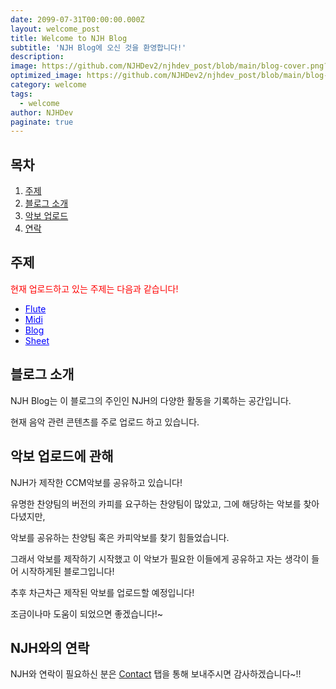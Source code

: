 ```yaml
---
date: 2099-07-31T00:00:00.000Z
layout: welcome_post
title: Welcome to NJH Blog
subtitle: 'NJH Blog에 오신 것을 환영합니다!'
description: 
image: https://github.com/NJHDev2/njhdev_post/blob/main/blog-cover.png?raw=true
optimized_image: https://github.com/NJHDev2/njhdev_post/blob/main/blog-cover.png?raw=true
category: welcome
tags:
  - welcome
author: NJHDev
paginate: true
---
```

## 목차

<ol>
  <li><a href="#주제">주제</a></li>
  <li><a href="#소개">블로그 소개</a></li>
  <li><a href="#악보 업로드에 관해">악보 업로드</a></li>
  <li><a href="#NJH와의 연락">연락</a></li>
</ol>


## 주제

<span style="color:red">현재 업로드하고 있는 주제는 다음과 같습니다!</span>
* <a href="https://njhdev.github.io/category/flute/" style="color:blue">Flute</a>
* <a href="https://njhdev.github.io/category/midi/" style="color:blue">Midi</a>
* <a href="https://njhdev.github.io/category/blog/" style="color:blue">Blog</a>
* <a href="https://njhdev.github.io/category/sheet/" style="color:blue">Sheet</a>


## 블로그 소개

NJH Blog는 이 블로그의 주인인 NJH의 다양한 활동을 기록하는 공간입니다.

현재 음악 관련 콘텐츠를 주로 업로드 하고 있습니다.


## 악보 업로드에 관해

NJH가 제작한 CCM악보를 공유하고 있습니다!


유명한 찬양팀의 버전의 카피를 요구하는 찬양팀이 많았고, 그에 해당하는 악보를 찾아다녔지만,

악보를 공유하는 찬양팀 혹은 카피악보를 찾기 힘들었습니다.

그래서 악보를 제작하기 시작했고 이 악보가 필요한 이들에게 공유하고 자는 생각이 들어 시작하게된 블로그입니다!


추후 차근차근 제작된 악보를 업로드할 예정입니다!

조금이나마 도움이 되었으면 좋겠습니다!~

## NJH와의 연락

NJH와 연락이 필요하신 분은 [Contact](https://njhdev.com/contact/) 탭을 통해 보내주시면 감사하겠습니다~!!
